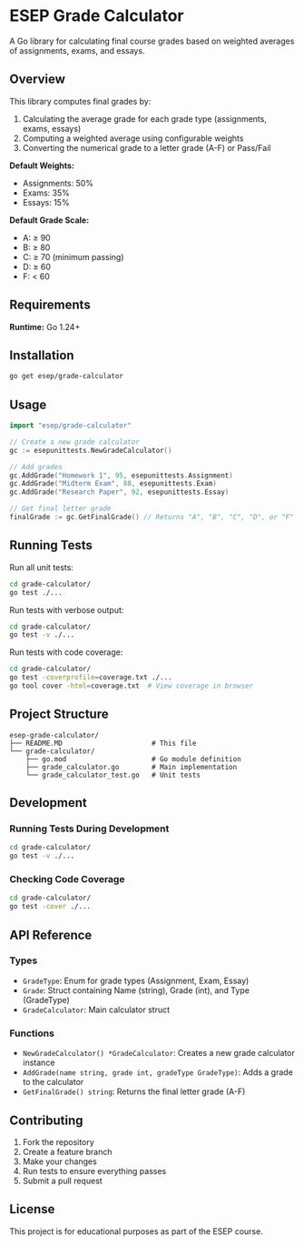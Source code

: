 # ESEP Grade Calculator

A Go library for calculating final course grades based on weighted averages of assignments, exams, and essays.

## Overview

This library computes final grades by:
1. Calculating the average grade for each grade type (assignments, exams, essays)
2. Computing a weighted average using configurable weights
3. Converting the numerical grade to a letter grade (A-F) or Pass/Fail

**Default Weights:**
- Assignments: 50%
- Exams: 35%
- Essays: 15%

**Default Grade Scale:**
- A: ≥ 90
- B: ≥ 80
- C: ≥ 70 (minimum passing)
- D: ≥ 60
- F: < 60

## Requirements

**Runtime:** Go 1.24+

## Installation

```bash
go get esep/grade-calculator
```

## Usage

```go
import "esep/grade-calculator"

// Create a new grade calculator
gc := esepunittests.NewGradeCalculator()

// Add grades
gc.AddGrade("Homework 1", 95, esepunittests.Assignment)
gc.AddGrade("Midterm Exam", 88, esepunittests.Exam)
gc.AddGrade("Research Paper", 92, esepunittests.Essay)

// Get final letter grade
finalGrade := gc.GetFinalGrade() // Returns "A", "B", "C", "D", or "F"
```

## Running Tests

Run all unit tests:
```bash
cd grade-calculator/
go test ./...
```

Run tests with verbose output:
```bash
cd grade-calculator/
go test -v ./...
```

Run tests with code coverage:
```bash
cd grade-calculator/
go test -coverprofile=coverage.txt ./...
go tool cover -html=coverage.txt  # View coverage in browser
```

## Project Structure

```
esep-grade-calculator/
├── README.MD                      # This file
└── grade-calculator/
    ├── go.mod                     # Go module definition
    ├── grade_calculator.go        # Main implementation
    └── grade_calculator_test.go   # Unit tests
```

## Development

### Running Tests During Development

```bash
cd grade-calculator/
go test -v ./...
```

### Checking Code Coverage

```bash
cd grade-calculator/
go test -cover ./...
```

## API Reference

### Types

- `GradeType`: Enum for grade types (Assignment, Exam, Essay)
- `Grade`: Struct containing Name (string), Grade (int), and Type (GradeType)
- `GradeCalculator`: Main calculator struct

### Functions

- `NewGradeCalculator() *GradeCalculator`: Creates a new grade calculator instance
- `AddGrade(name string, grade int, gradeType GradeType)`: Adds a grade to the calculator
- `GetFinalGrade() string`: Returns the final letter grade (A-F)

## Contributing

1. Fork the repository
2. Create a feature branch
3. Make your changes
4. Run tests to ensure everything passes
5. Submit a pull request

## License

This project is for educational purposes as part of the ESEP course.